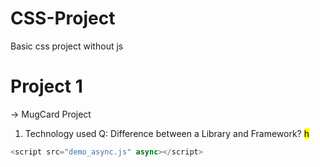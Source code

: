 # CSS-Project
Basic css project without js
# Project 1
-> MugCard Project
1. Technology used
Q: Difference between a Library and Framework?
 <mark>h</mark>
 ``` js
<script src="demo_async.js" async></script>
```
